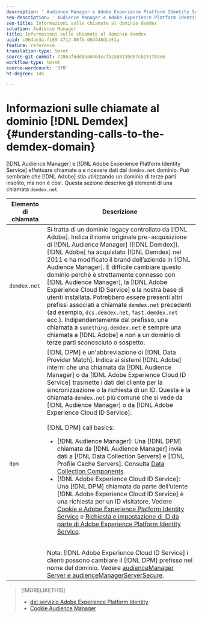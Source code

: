 ```yaml
---
description: ' Audience Manager e Adobe Experience Platform Identity Service effettuano chiamate al dominio demdex.net e ne ricevono i dati. Può sembrare che  Adobe stia lavorando con un dominio di terze parti insolito, ma non è così. Questa sezione descrive gli elementi di una chiamata demdex.net.'
seo-description: ' Audience Manager e Adobe Experience Platform Identity Service effettuano chiamate al dominio demdex.net e ne ricevono i dati. Può sembrare che  Adobe stia lavorando con un dominio di terze parti insolito, ma non è così. Questa sezione descrive gli elementi di una chiamata demdex.net.'
seo-title: Informazioni sulle chiamate al dominio demdex
solution: Audience Manager
title: Informazioni sulle chiamate al dominio demdex
uuid: c06dae3a-f169-4712-80fb-d6d448dce51a
feature: reference
translation-type: tm+mt
source-git-commit: 7286af6dd85a0464ccf52a88139d07cb151783e6
workflow-type: tm+mt
source-wordcount: '370'
ht-degree: 14%

---
```



# Informazioni sulle chiamate al dominio [!DNL Demdex] {#understanding-calls-to-the-demdex-domain}

[!DNL Audience Manager] e  [!DNL Adobe Experience Platform Identity Service] effettuare chiamate a e ricevere dati dal  `demdex.net` dominio. Può sembrare che [!DNL Adobe] stia utilizzando un dominio di terze parti insolito, ma non è così. Questa sezione descrive gli elementi di una chiamata `demdex.net`.

| Elemento di chiamata | Descrizione |
|---|---|
| `demdex.net` | Si tratta di un dominio legacy controllato da [!DNL Adobe]. Indica il nome originale pre-acquisizione di [!DNL Audience Manager] ([!DNL Demdex]). [!DNL Adobe] ha acquistato [!DNL Demdex] nel 2011 e ha modificato il brand dell’azienda in [!DNL Audience Manager]. È difficile cambiare questo dominio perché è strettamente connesso con [!DNL Audience Manager], la [!DNL Adobe Experience Cloud ID Service] e la nostra base di utenti installata. Potrebbero essere presenti altri prefissi associati a chiamate `demdex.net` precedenti (ad esempio, `dcs.demdex.net`, `fast.demdex.net` ecc.). Indipendentemente dal prefisso, una chiamata a `something.demdex.net` è sempre una chiamata a [!DNL Adobe] e non a un dominio di terze parti sconosciuto o sospetto. |
| `dpm` | [!DNL DPM] è un&#39;abbreviazione di  [!DNL Data Provider Match]. Indica ai sistemi [!DNL Adobe] interni che una chiamata da [!DNL Audience Manager] o da [!DNL Adobe Experience Cloud ID Service] trasmette i dati del cliente per la sincronizzazione o la richiesta di un ID. Questa è la chiamata `demdex.net` più comune che si vede da [!DNL Audience Manager] o da [!DNL Adobe Experience Cloud ID Service]. <br><br>[!DNL DPM] call basics: <ul><li>[!DNL Audience Manager]: Una  [!DNL DPM] chiamata da  [!DNL Audience Manager] invia dati a  [!DNL Data Collection Servers] e  [!DNL Profile Cache Servers]. Consulta [Data Collection Components](../reference/system-components/components-data-collection.md).</li><li>[!DNL Adobe Experience Cloud ID Service]: Una  [!DNL DPM] chiamata da parte dell’utente  [!DNL Adobe Experience Cloud ID Service] è una richiesta per un ID visitatore. Vedere [Cookie e Adobe Experience Platform Identity Service](https://docs.adobe.com/content/help/it-IT/id-service/using/intro/cookies.html) e [Richiesta e impostazione di ID da parte di Adobe Experience Platform Identity Service](https://docs.adobe.com/content/help/en/id-service/using/intro/id-request.html).</li></ul><br>Nota:  [!DNL Adobe Experience Cloud ID Service] i clienti possono cambiare il  [!DNL DPM] prefisso nel nome del dominio. Vedere [audienceManager Server e audienceManagerServerSecure](https://docs.adobe.com/content/help/en/id-service/using/id-service-api/configurations/subdomain-config.html). |

>[!MORELIKETHIS]
>
>* [ del servizio Adobe Experience Platform Identity](https://docs.adobe.com/content/help/en/id-service/using/home.html)
>* [Cookie Audience Manager ](https://docs.adobe.com/content/help/it-IT/core-services/interface/ec-cookies/cookies-am.html)

